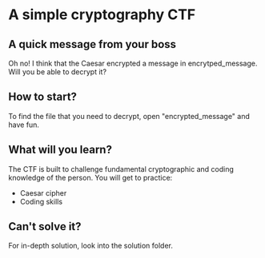 # A simple cryptography CTF

## A quick message from your boss

Oh no! I think that the Caesar encrypted a message in encrytped_message. Will you be able to decrypt it?

## How to start?

To find the file that you need to decrypt, open "encrypted_message" and have fun.

## What will you learn?

The CTF is built to challenge fundamental cryptographic and coding knowledge of the person. You will get to practice:

* Caesar cipher
* Coding skills

## Can't solve it?

For in-depth solution, look into the solution folder.
